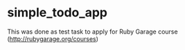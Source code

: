 # simple_todo_app
This was done as test task to apply for Ruby Garage course (http://rubygarage.org/courses)

